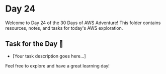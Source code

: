 # Day 24

Welcome to Day 24 of the 30 Days of AWS Adventure! This folder contains resources, notes, and tasks for today's AWS exploration.

## Task for the Day 🚀

- [Your task description goes here...]

Feel free to explore and have a great learning day!

